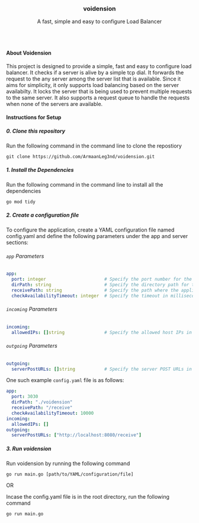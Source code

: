 <br />
<div align="center">
  <h3 align="center">voidension</h3>

  <p align="center">
    A fast, simple and easy to configure Load Balancer
    <br />
    <br />
  </p>
</div>
<br />

#### About Voidension

This project is designed to provide a simple, fast and easy to configure load balancer. It checks if a server is alive by a simple tcp dial. It forwards the request to the any server among the server list that is available. Since it aims for simplicity, it only supports load balancing based on the server availabilty. It locks the server that is being used to prevent multiple requests to the same server. It also supports a request queue to handle the requests when none of the servers are available.

#### Instructions for Setup

##### 0. Clone this repository

Run the following command in the command line to clone the repostiory

```shell
git clone https://github.com/ArmaanLeg3nd/voidension.git
```

##### 1. Install the Dependencies

Run the following command in the command line to install all the dependencies

```shell
go mod tidy
```

##### 2. Create a configuration file

To configure the application, create a YAML configuration file named config.yaml and define the following parameters under the app and server sections:

###### `app` Parameters

```yaml
app:
  port: integer                      # Specify the port number for the application (integer).
  dirPath: string                    # Specify the directory path for the application (string).
  receivePath: string                # Specify the path where the application will receive the POST requests (string).
  checkAvailabilityTimeout: integer  # Specify the timeout in milliseconds for checking if the servers are alive (integer).

```

###### `incoming` Parameters

```yaml
incoming:
  allowedIPs: []string               # Specify the allowed host IPs in an array of strings. Can be left empty to allow all incoming request IPs.

```

###### `outgoing` Parameters

```yaml
outgoing:
  serverPostURLs: []string           # Specify the server POST URLs in an array of strings

```

One such example ```config.yaml``` file is as follows:

```yaml
app:
  port: 3030
  dirPath: "./voidension"
  receivePath: "/receive"
  checkAvailabilityTimeout: 10000
incoming:
  allowedIPs: []
outgoing:
  serverPostURLs: ["http://localhost:8080/receive"]
```

##### 3. Run voidension

Run voidension by running the following command

```shell
go run main.go [path/to/YAML/configuration/file]
```

OR

Incase the config.yaml file is in the root directory, run the following command

```shell
go run main.go
```
